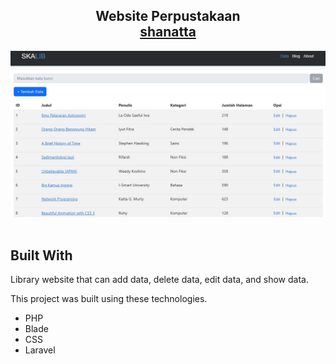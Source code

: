 <h2 align="center">
  Website Perpustakaan<br/>
  <a href="https://shanatta.vercel.app/#" target="_blank">shanatta</a>
</h2>
<div align="center">
  <img alt="Demo" src="./index.jpg" />
</div>

<br/>

## Built With

Library website that can add data, delete data, edit data, and show data.<br/>

This project was built using these technologies.

- PHP
- Blade
- CSS
- Laravel
